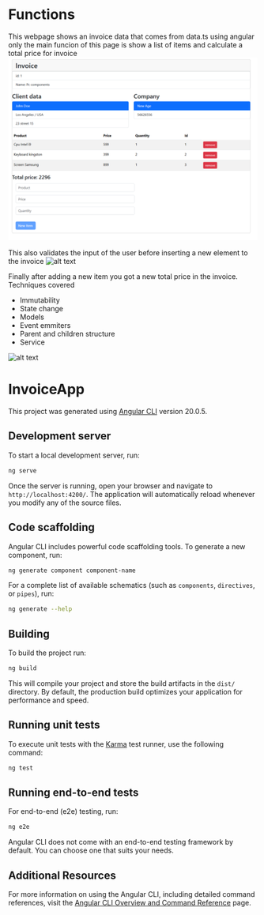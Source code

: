 # Functions
This webpage shows an invoice data that comes from data.ts using angular only
the main funcion of this page is show a list of items and calculate a total price for invoice
![alt text](https://github.com/jonas-repo/invoice-app/blob/main/src/images/invoicemain.png)

This also validates the input of the user before inserting a new element to the invoice
![alt text](https://github.com/jonas-repo/invoice-app/src/images/totalandvalidations.PNG)

Finally after adding a new item you got a new total price in the invoice.
Techniques covered
* Immutability
* State change
* Models
* Event emmiters
* Parent and children structure
* Service


![alt text](https://github.com/jonas-repo/invoice-app/src/images/priceupdatedandnewitemadded.PNG)




# InvoiceApp

This project was generated using [Angular CLI](https://github.com/angular/angular-cli) version 20.0.5.

## Development server

To start a local development server, run:

```bash
ng serve
```

Once the server is running, open your browser and navigate to `http://localhost:4200/`. The application will automatically reload whenever you modify any of the source files.

## Code scaffolding

Angular CLI includes powerful code scaffolding tools. To generate a new component, run:

```bash
ng generate component component-name
```

For a complete list of available schematics (such as `components`, `directives`, or `pipes`), run:

```bash
ng generate --help
```

## Building

To build the project run:

```bash
ng build
```

This will compile your project and store the build artifacts in the `dist/` directory. By default, the production build optimizes your application for performance and speed.

## Running unit tests

To execute unit tests with the [Karma](https://karma-runner.github.io) test runner, use the following command:

```bash
ng test
```

## Running end-to-end tests

For end-to-end (e2e) testing, run:

```bash
ng e2e
```

Angular CLI does not come with an end-to-end testing framework by default. You can choose one that suits your needs.

## Additional Resources

For more information on using the Angular CLI, including detailed command references, visit the [Angular CLI Overview and Command Reference](https://angular.dev/tools/cli) page.
